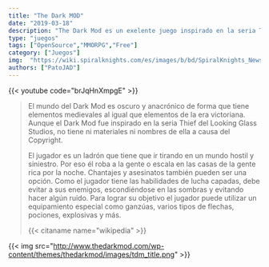 ```yaml
---
title: "The Dark MOD"
date: "2019-03-18"
description: "The Dark Mod es un exelente juego inspirado en la seria Thief del Looking Glass Studios. Es OpenSource y tiene una gran trayectoria"
type: "juegos"
tags: ["OpenSource","MMORPG","Free"]
category: ["Juegos"]
img:  "https://wiki.spiralknights.com/es/images/b/bd/SpiralKnights_News_44-big.png"
authors: ["PatoJAD"]
---
```


{{< youtube code="brJqHnXmpgE" >}}

>El mundo del Dark Mod es oscuro y anacrónico de forma que tiene elementos medievales al igual que elementos de la era victoriana. Aunque el Dark Mod fue inspirado en la seria Thief del Looking Glass Studios, no tiene ni materiales ni nombres de ella a causa del Copyright.
>
>El jugador es un ladrón que tiene que ir tirando en un mundo hostil y siniestro. Por eso él roba a la gente o escala en las casas de la gente rica por la noche. Chantajes y asesinatos también pueden ser una opción. Como el jugador tiene las habilidades de lucha capadas, debe evitar a sus enemigos, escondiéndose en las sombras y evitando hacer algún ruido. Para lograr su objetivo el jugador puede utilizar un equipamiento especial como ganzúas, varios tipos de flechas, pociones, explosivas y más.
>
>{{< citaname name="wikipedia" >}}

{{< img src="http://www.thedarkmod.com/wp-content/themes/thedarkmod/images/tdm_title.png" >}}
